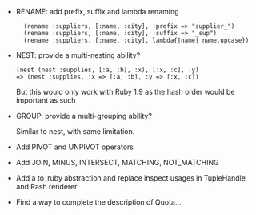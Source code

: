 * RENAME: add prefix, suffix and lambda renaming
  
        (rename :suppliers, [:name, :city], :prefix => "supplier_")
        (rename :suppliers, [:name, :city], :suffix => "_sup")
        (rename :suppliers, [:name, :city], lambda{|name| name.upcase}) 

* NEST: provide a multi-nesting ability?

      (nest (nest :supplies, [:a, :b], :x), [:x, :c], :y)
      => (nest :supplies, :x => [:a, :b], :y => [:x, :c])

    But this would only work with Ruby 1.9 as the hash order would be important
    as such

* GROUP: provide a multi-grouping ability?

    Similar to nest, with same limitation.
  
* Add PIVOT and UNPIVOT operators

* Add JOIN, MINUS, INTERSECT, MATCHING, NOT_MATCHING

* Add a to_ruby abstraction and replace inspect usages in TupleHandle and
  Rash renderer

* Find a way to complete the description of Quota...  